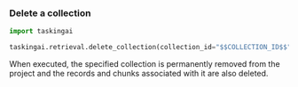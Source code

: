 ### Delete a collection

```python
import taskingai

taskingai.retrieval.delete_collection(collection_id="$$COLLECTION_ID$$")
```

When executed, the specified collection is permanently removed from the project and the records and chunks associated with it are also deleted.

